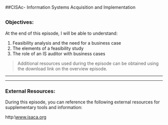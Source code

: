 ##CISAc- Information Systems Acquisition and Implementation
##
### Objectives:

At the end of this episode, I will be able to understand:

1. Feasibility analysis and the need for a business case
2. The elements of a feasibility study
3. The role of an IS auditor with business cases

	

>Additional resources used during the episode can be obtained using the download link on the overview episode.

-----------------------------------------------------------






-----------------------------------------------------------
### External Resources:

During this episode, you can reference the following external resources for supplementary tools and information:

http:\www.isaca.org

